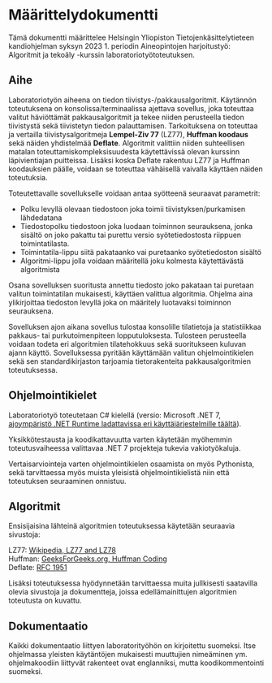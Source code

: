 # Määrittelydokumentti

Tämä dokumentti määrittelee Helsingin Yliopiston Tietojenkäsittelytieteen kandiohjelman syksyn 2023 1. periodin Aineopintojen harjoitustyö: Algoritmit ja tekoäly -kurssin laboratoriotyötoteutuksen.

## Aihe

Laboratoriotyön aiheena on tiedon tiivistys-/pakkausalgoritmit. Käytännön toteutuksena on konsolissa/terminaalissa ajettava sovellus, joka toteuttaa valitut häviöttämät pakkausalgoritmit ja tekee niiden perusteella tiedon tiivistystä sekä tiivistetyn tiedon palauttamisen. Tarkoituksena on toteuttaa ja vertailla tiivistysalgoritmeja **Lempel-Ziv 77** (LZ77), **Huffman koodaus** sekä näiden yhdistelmää **Deflate**. Algoritmit valittiin niiden suhteellisen matalan toteuttamiskompleksisuudesta käytettävissä olevan kurssinn läpivientiajan puitteissa. Lisäksi koska Deflate rakentuu LZ77 ja Huffman koodauksien päälle, voidaan se toteuttaa vähäisellä vaivalla käyttäen näiden toteutuksia.

 Toteutettavalle sovellukselle voidaan antaa syötteenä seuraavat parametrit:

- Polku levyllä olevaan tiedostoon joka toimii tiivistyksen/purkamisen lähdedatana
- Tiedostopolku tiedostoon joka luodaan toiminnon seurauksena, jonka sisältö on joko pakattu tai purettu versio syötetiedostosta riippuen toimintatilasta.
- Toimintatila-lippu siitä pakataanko vai puretaanko syötetiedoston sisältö
- Algoritmi-lippu jolla voidaan määritellä joku kolmesta käytettävästä algoritmista

Osana sovelluksen suoritusta annettu tiedosto joko pakataan tai puretaan valitun toimintatilan mukaisesti, käyttäen valittua algoritmia. Ohjelma aina ylikirjoittaa tiedoston levyllä joka on määritely luotavaksi toiminnon seurauksena.

Sovelluksen ajon aikana sovellus tulostaa konsolille tilatietoja ja statistiikkaa pakkaus- tai purkutoimenpiteen lopputuloksesta. Tulosteen perusteella voidaan todeta eri algoritmien tilatehokkuus sekä suoritukseen kuluvan ajann käyttö. Sovelluksessa pyritään käyttämään valitun ohjelmointikielen sekä sen standardikirjaston tarjoamia tietorakenteita pakkausalgoritmien toteutuksessa.

## Ohjelmointikielet

Laboratoriotyö toteutetaan C# kielellä (versio: Microsoft .NET 7, [ajoympäristö .NET Runtime ladattavissa eri käyttäjärjestelmille täältä](https://dotnet.microsoft.com/en-us/download/dotnet/7.0)).

Yksikkötestausta ja koodikattavuutta varten käytetään myöhemmin toteutusvaiheessa valittavaa .NET 7 projekteja tukevia vakiotyökaluja.

Vertaisarviointeja varten ohjelmointikielen osaamista on myös Pythonista, sekä tarvittaessa myös muista yleisistä ohjelmointikielistä niin että toteutuksen seuraaminen onnistuu.

## Algoritmit

Ensisijaisina lähteinä algoritmien toteutuksessa käytetään seuraavia sivustoja:

LZ77: [Wikipedia, LZ77 and LZ78](https://en.wikipedia.org/wiki/LZ77_and_LZ78)  
Huffman: [GeeksForGeeks.org, Huffman Coding](https://www.geeksforgeeks.org/huffman-coding-greedy-algo-3/)  
Deflate: [RFC 1951](https://datatracker.ietf.org/doc/html/rfc1951)  

Lisäksi toteutuksessa hyödynnetään tarvittaessa muita jullkisesti saatavilla olevia sivustoja ja dokumentteja, joissa edellämainittujen algoritmien toteutusta on kuvattu.

## Dokumentaatio

Kaikki dokumentaatio liittyen laboratorityöhön on kirjoitettu suomeksi. Itse ohjelmassa yleisten käytäntöjen mukaisesti muuttujien nimeäminen ym. ohjelmakoodiin liittyvät rakenteet ovat englanniksi, mutta koodikommentointi suomeksi.

